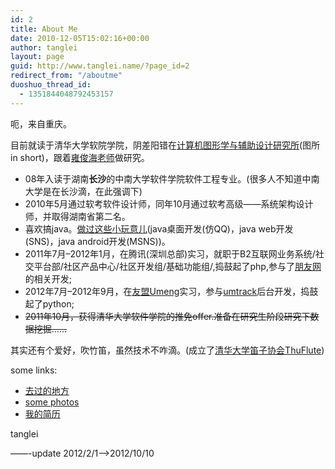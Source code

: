 ```yaml
---
id: 2
title: About Me
date: 2010-12-05T15:02:16+00:00
author: tanglei
layout: page
guid: http://www.tanglei.name/?page_id=2
redirect_from: "/aboutme"
duoshuo_thread_id:
  - 1351844048792453157
---
```

呃，来自重庆。

目前就读于清华大学软院学院，阴差阳错在[计算机图形学与辅助设计研究所](http://cgcad.thss.tsinghua.edu.cn/)(图所 in short)，跟着[雍俊海](http://www.tsinghua.edu.cn/publish/soft/3641/2010/20101214083753061940585/20101214083753061940585_.html)[老师](http://www.tsinghua.edu.cn/publish/soft/3655/index.html)做研究。

  * 08年入读于湖南**长沙**的中南大学软件学院软件工程专业。(很多人不知道中南大学是在长沙滴，在此强调下)
  * 2010年5月通过软考软件设计师，同年10月通过软考高级——系统架构设计师，并取得湖南省第二名。
  * 喜欢搞java。<a href="http://www.tanglei.name/some-of-my-projects/" target="_blank">做过这些小玩意儿</a>(java桌面开发(仿QQ)，java web开发(SNS)，java android开发(MSNS))。
  * 2011年7月&#8211;2012年1月，在腾讯(深圳总部)实习，就职于B2互联网业务系统/社交平台部/社区产品中心/社区开发组/基础功能组/,捣鼓起了php,参与了[朋友网](http://www.pengyou.com)的相关开发;
  * 2012年7月&#8211;2012年9月，在<a href="http://www.umeng.com/" target="_blank">友盟Umeng</a>实习，参与<a href="http://www.umtrack.com/" target="_blank">umtrack</a>后台开发，捣鼓起了python;
  * <del datetime="2012-10-10T15:19:13+00:00">2011年10月，获得清华大学软件学院的推免offer.准备在研究生阶段研究下数据挖掘……</del>

其实还有个爱好，吹竹笛，虽然技术不咋滴。(成立了<a href="http://www.thuflute.com" target="_blank">清华大学笛子协会ThuFlute</a>)
  
some links:

  * <a href="http://www.tanglei.name/where-i-have-been/" target="_blank">去过的地方</a>
  * <a href="http://www.tanglei.name/photos/" target="_blank">some photos</a>
  * <a href="http://tanglei.me" target="_blank">我的简历</a>

tanglei

&#8212;&#8212;-update 2012/2/1&#8212;>2012/10/10

